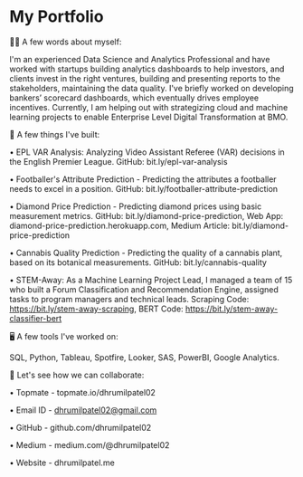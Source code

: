 # My Portfolio

👦🏻 A few words about myself:

I'm an experienced Data Science and Analytics Professional and have worked with startups building analytics dashboards to help investors, and clients invest in the right ventures, building and presenting reports to the stakeholders, maintaining the data quality. I've briefly worked on developing bankers’ scorecard dashboards, which eventually drives employee incentives. Currently, I am helping out with strategizing cloud and machine learning projects to enable Enterprise Level Digital Transformation at BMO.


💼 A few things I've built:

• EPL VAR Analysis: Analyzing Video Assistant Referee (VAR) decisions in the English Premier League.
GitHub: bit.ly/epl-var-analysis

• Footballer's Attribute Prediction - Predicting the attributes a footballer needs to excel in a position.
GitHub: bit.ly/footballer-attribute-prediction

• Diamond Price Prediction - Predicting diamond prices using basic measurement metrics.
GitHub: bit.ly/diamond-price-prediction, Web App: diamond-price-prediction.herokuapp.com, Medium Article: bit.ly/diamond-price-prediction

• Cannabis Quality Prediction - Predicting the quality of a cannabis plant, based on its botanical measurements.
GitHub: bit.ly/cannabis-quality

• STEM-Away: As a Machine Learning Project Lead, I managed a team of 15 who built a Forum Classification and Recommendation Engine, assigned tasks to program managers and technical leads.
Scraping Code: https://bit.ly/stem-away-scraping, BERT Code: https://bit.ly/stem-away-classifier-bert


🖥️ A few tools I've worked on:

SQL, Python, Tableau, Spotfire, Looker, SAS, PowerBI, Google Analytics.


🤝 Let's see how we can collaborate:

• Topmate - topmate.io/dhrumilpatel02

• Email ID - dhrumilpatel02@gmail.com

• GitHub - github.com/dhrumilpatel02

• Medium - medium.com/@dhrumilpatel02

• Website - dhrumilpatel.me
